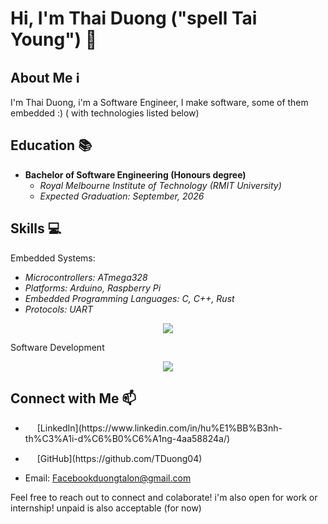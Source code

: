 # Hi, I'm Thai Duong ("spell Tai Young") 👋

## About Me ℹ️

I'm Thai Duong, i'm a Software Engineer, I make software, some of them embedded :) ( with technologies listed below)


## Education 📚

- **Bachelor of Software Engineering (Honours degree)**
  - _Royal Melbourne Institute of Technology (RMIT University)_
  - _Expected Graduation: September, 2026_
  
## Skills 💻
Embedded Systems:
- _Microcontrollers: ATmega328_
- _Platforms: Arduino, Raspberry Pi_
- _Embedded Programming Languages: C, C++, Rust_
- _Protocols: UART_
<p align="center"> <a href="https://skillicons.dev"> <img src="https://skillicons.dev/icons?i=c,cpp,arduino,vscode,git,linux,rust, raspberrypi" /> </a> </p>

Software Development
<p align="center"> <a href="https://skillicons.dev"> <img src="https://skillicons.dev/icons?i=docker,java,javascript,typescript,react,nodejs,expressjs,nextjs,mysql,mongodb,postgresql,html,css,firebase,aws,supabase" /> </a> </p>

## Connect with Me 📫

- <p><a href="https://www.linkedin.com/in/hu%E1%BB%B3nh-th%C3%A1i-d%C6%B0%C6%A1ng-4aa58824a/" target="_blank"><img src="https://skillicons.dev/icons?i=linkedin" width="15px" /></a> [LinkedIn](https://www.linkedin.com/in/hu%E1%BB%B3nh-th%C3%A1i-d%C6%B0%C6%A1ng-4aa58824a/)</p>
- <p><a href="https://github.com/TDuong04" target="_blank"><img src="https://skillicons.dev/icons?i=github" width="15px" /></a> [GitHub](https://github.com/TDuong04)</p>
- Email: Facebookduongtalon@gmail.com

Feel free to reach out to connect and colaborate! i'm also open for work or internship! unpaid is also acceptable (for now)
